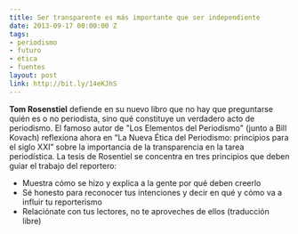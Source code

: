 ```yaml
---
title: Ser transparente es más importante que ser independiente
date: 2013-09-17 00:00:00 Z
tags:
- periodismo
- futuro
- ética
- fuentes
layout: post
link: http://bit.ly/14eKJhS
---
```


**Tom Rosenstiel** defiende en su nuevo libro que no hay que preguntarse quién es o no periodista, sino qué constituye un verdadero acto de periodismo. El famoso autor de "Los Elementos del Periodismo" (junto a Bill Kovach) reflexiona ahora en “La Nueva Ética del Periodismo: principios para el siglo XXI” sobre la importancia de la transparencia en la tarea periodística. La tesis de Rosentiel se concentra en tres principios que deben guiar el trabajo del reportero:

- Muestra cómo se hizo y explica a la gente por qué deben creerlo 
- Sé honesto para reconocer tus intenciones y decir en qué y cómo va a influir tu reporterismo
- Relaciónate con tus lectores, no te aproveches de ellos (traducción libre)